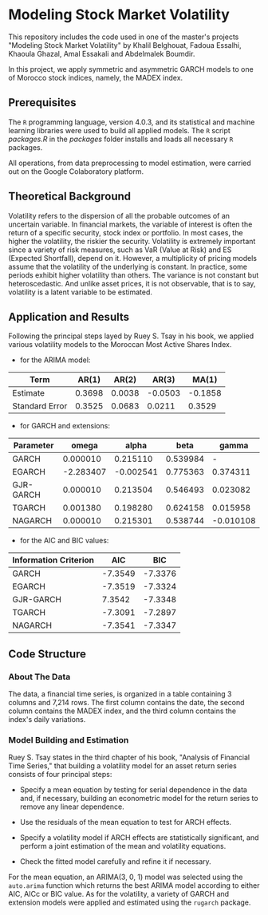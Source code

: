 # Modeling Stock Market Volatility

This repository includes the code used in one of the master's projects "Modeling Stock Market Volatility" by Khalil Belghouat, Fadoua Essalhi, Khaoula Ghazal, Amal Essakali and Abdelmalek Boumdir.

In this project, we apply symmetric and asymmetric GARCH models to one of Morocco stock indices, namely, the MADEX index. 

## Prerequisites

The ```R``` programming language, version 4.0.3, and its statistical and machine learning libraries were used to build all applied models. The ```R``` script _packages.R_ in the _packages_ folder installs and loads all necessary ```R``` packages. 

All operations, from data preprocessing to model estimation, were carried out on the Google Colaboratory platform.

## Theoretical Background

Volatility refers to the dispersion of all the probable outcomes of an uncertain variable. In financial markets, the variable of interest is often the return of a specific security, stock index or portfolio. In most cases, the higher the volatility, the riskier the security. Volatility is extremely important since a variety of risk measures, such as VaR (Value at Risk) and ES (Expected Shortfall), depend on it. However, a multiplicity of pricing models assume that the volatility of the underlying is constant. In practice, some periods exhibit higher volatility than others. The variance is not constant but heteroscedastic. And unlike asset prices, it is not observable, that is to say, volatility is a latent variable to be estimated.

## Application and Results

Following the principal steps layed by Ruey S. Tsay in his book, we applied various volatility models to the Moroccan Most Active Shares Index.

- for the ARIMA model:

Term | AR(1) | AR(2) | AR(3) | MA(1)
--- | --- | --- | --- | ---
Estimate | 0.3698 | 0.0038 | -0.0503 | -0.1858 
Standard Error | 0.3525 | 0.0683 | 0.0211 | 0.3529

- for GARCH and extensions:

Parameter | omega | alpha | beta | gamma
--- | --- | --- | --- | ---
GARCH | 0.000010  | 0.215110  | 0.539984 | -
EGARCH |  -2.283407  | -0.002541  | 0.775363 | 0.374311
GJR-GARCH |  0.000010  | 0.213504  | 0.546493 | 0.023082 
TGARCH | 0.001380  | 0.198280 | 0.624158  | 0.015958
NAGARCH |  0.000010  | 0.215301  | 0.538744  | -0.010108


- for the AIC and BIC values:

Information Criterion | AIC | BIC
--- | --- | --- 
GARCH | -7.3549  | -7.3376
EGARCH | -7.3519 | -7.3324 
GJR-GARCH | 7.3542  | -7.3348 
TGARCH |  -7.3091 | -7.2897 
NAGARCH |  -7.3541  | -7.3347
 
## Code Structure

### About The Data

The data, a financial time series, is organized in a table containing 3 columns and 7,214 rows. The first column contains the date, the second column contains the MADEX index, and the third column contains the index's daily variations.

### Model Building and Estimation

Ruey S. Tsay states in the third chapter of his book, "Analysis of Financial Time Series," that building a volatility model for an asset return series consists of four principal steps:

- Specify a mean equation by testing for serial dependence in the data and, if necessary, building an econometric model for the return series to remove any linear dependence.

- Use the residuals of the mean equation to test for ARCH effects.

- Specify a volatility model if ARCH effects are statistically significant, and perform a joint estimation of the mean and volatility equations.

- Check the fitted model carefully and refine it if necessary.

For the mean equation, an ARIMA(3, 0, 1) model was selected using the ```auto.arima``` function which returns the best ARIMA model according to either AIC, AICc or BIC value. As for the volatility, a variety of GARCH and extension models were applied and estimated using the ```rugarch``` package.
